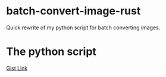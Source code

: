 # batch-convert-image-rust
 Quick rewrite of my python script for batch converting images. 

# The python script
 [Gist Link](https://gist.github.com/Maxty99/e8d3d46233d05c1094ea8232a966fa79)